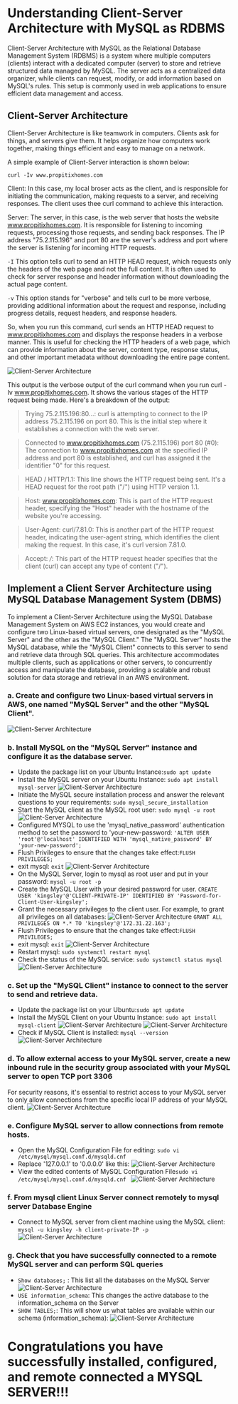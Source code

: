 # Understanding Client-Server Architecture with MySQL as RDBMS
Client-Server Architecture with MySQL as the Relational Database Management System (RDBMS) is a system where multiple computers (clients) interact with a dedicated computer (server) to store and retrieve structured data managed by MySQL. The server acts as a centralized data organizer, while clients can request, modify, or add information based on MySQL's rules. This setup is commonly used in web applications to ensure efficient data management and access.


## Client-Server Architecture
Client-Server Architecture is like teamwork in computers. Clients ask for things, and servers give them. It helps organize how computers work together, making things efficient and easy to manage on a network.

A simple example of Client-Server interaction is shown below:

`curl -Iv www.propitixhomes.com`

Client: In this case, my local broser acts as the client, and is responsible for initiating the communication, making requests to a server, and receiving responses. The client uses thee curl command to achieve this interaction.

Server: The server, in this case, is the web server that hosts the website www.propitixhomes.com. It is responsible for listening to incoming requests, processing those requests, and sending back responses. The IP address "75.2.115.196" and port 80 are the server's address and port where the server is listening for incoming HTTP requests.

`-I` This option tells curl to send an HTTP HEAD request, which requests only the headers of the web page and not the full content. It is often used to check for server response and header information without downloading the actual page content.

`-v` This option stands for "verbose" and tells curl to be more verbose, providing additional information about the request and response, including progress details, request headers, and response headers.

So, when you run this command, curl sends an HTTP HEAD request to www.propitixhomes.com and displays the response headers in a verbose manner. This is useful for checking the HTTP headers of a web page, which can provide information about the server, content type, response status, and other important metadata without downloading the entire page content.

![Client-Server Architecture](./Images/1.png)

This output is the verbose output of the curl command when you run curl -Iv www.propitixhomes.com. It shows the various stages of the HTTP request being made. Here's a breakdown of the output:

> Trying 75.2.115.196:80...: curl is attempting to connect to the IP address 75.2.115.196 on port 80. This is the initial step where it establishes a connection with the web server.

> Connected to www.propitixhomes.com (75.2.115.196) port 80 (#0): The connection to www.propitixhomes.com at the specified IP address and port 80 is established, and curl has assigned it the identifier "0" for this request.

> HEAD / HTTP/1.1: This line shows the HTTP request being sent. It's a HEAD request for the root path ("/") using HTTP version 1.1.

> Host: www.propitixhomes.com: This is part of the HTTP request header, specifying the "Host" header with the hostname of the website you're accessing.

> User-Agent: curl/7.81.0: This is another part of the HTTP request header, indicating the user-agent string, which identifies the client making the request. In this case, it's curl version 7.81.0.

> Accept: */*: This part of the HTTP request header specifies that the client (curl) can accept any type of content ("/").

## Implement a Client Server Architecture using MySQL Database Management System (DBMS)
To implement a Client-Server Architecture using the MySQL Database Management System on AWS EC2 instances, you would create and configure two Linux-based virtual servers, one designated as the "MySQL Server" and the other as the "MySQL Client." The "MySQL Server" hosts the MySQL database, while the "MySQL Client" connects to this server to send and retrieve data through SQL queries. This architecture accommodates multiple clients, such as applications or other servers, to concurrently access and manipulate the database, providing a scalable and robust solution for data storage and retrieval in an AWS environment.

### a. Create and configure two Linux-based virtual servers in AWS, one named "MySQL Server" and the other "MySQL Client".
![Client-Server Architecture](./Images/2.png)

### b. Install MySQL on the "MySQL Server" instance and configure it as the database server. 
* Update the package list on your Ubuntu Instance:`sudo apt update` 
* Install the MySQL server on your Ubuntu Instance: `sudo apt install mysql-server`
![Client-Server Architecture](./Images/3.png)
* Initiate the MySQL secure installation process and answer the relevant questions to your requirements: `sudo mysql_secure_installation`
* Start the MySQL client as the MySQL root user: `sudo mysql -u root`
![Client-Server Architecture](./Images/3.1.png)
* Configured MYSQL to use the 'mysql_native_password' authentication method to set the password to 'your-new-password:
`'ALTER USER 'root'@'localhost' IDENTIFIED WITH 'mysql_native_password' BY 'your-new-password';`
* Flush Privileges to ensure that the changes take effect:`FLUSH PRIVILEGES;`
* exit mysql: `exit`
![Client-Server Architecture](./Images/14.png)
* On the MySQL Server, login to mysql as root user and put in your password: `mysql -u root -p`
* Create the MySQL User with your desired password for user.
`CREATE USER 'kingsley'@'CLIENT-PRIVATE-IP' IDENTIFIED BY 'Password-for-Client-User-kingsley';`
* Grant the necessary privileges to the client user. For example, to grant all privileges on all databases:
![Client-Server Architecture](./Images/15.png)
`GRANT ALL PRIVILEGES ON *.* TO 'kingsley'@'172.31.22.163';`
* Flush Privileges to ensure that the changes take effect:`FLUSH PRIVILEGES;`
* exit mysql: `exit`
![Client-Server Architecture](./Images/16.png)
* Restart mysql: `sudo systemctl restart mysql`
* Check the status of the MySQL service: `sudo systemctl status mysql`
![Client-Server Architecture](./Images/4.png)

### c. Set up the "MySQL Client" instance to connect to the server to send and retrieve data.
* Update the package list on your Ubuntu:`sudo apt update` 
* Install the MySQL Client on your Ubuntu Instance: `sudo apt install mysql-client`
![Client-Server Architecture](./Images/5.png)
![Client-Server Architecture](./Images/6.png)
* Check if MySQL Client is installed: `mysql --version`
![Client-Server Architecture](./Images/7.png)

### d. To allow external access to your MySQL server, create a new inbound rule in the security group associated with your MySQL server to open TCP port 3306
For security reasons, it's essential to restrict access to your MySQL server to only allow connections from the specific local IP address of your MySQL client.
![Client-Server Architecture](./Images/8.png)

### e. Configure MySQL server to allow connections from remote hosts.
* Open the MySQL Configuration File for editing: `sudo vi /etc/mysql/mysql.conf.d/mysqld.cnf`
* Replace '127.0.0.1' to '0.0.0.0' like this: 
![Client-Server Architecture](./Images/9.png)
* View the edited contents of MySQL Configuration File`sudo vi /etc/mysql/mysql.conf.d/mysqld.cnf `
![Client-Server Architecture](./Images/10.png)

### f. From mysql client Linux Server connect remotely to mysql server Database Engine
* Connect to MySQL server from client machine using the MySQL client: `mysql -u kingsley -h client-private-IP -p`
![Client-Server Architecture](./Images/11.png)

### g. Check that you have successfully connected to a remote MySQL server and can perform SQL queries
* `Show databases;` : This list all the databases on the MySQL Server
![Client-Server Architecture](./Images/12.png)
* `USE information_schema`: This changes the active database to the information_schema on the Server
* `SHOW TABLES;`: This will show us what tables are available within our schema (information_schema):
![Client-Server Architecture](./Images/13.png)





# Congratulations you have successfully installed, configured, and remote connected a MYSQL SERVER!!!
